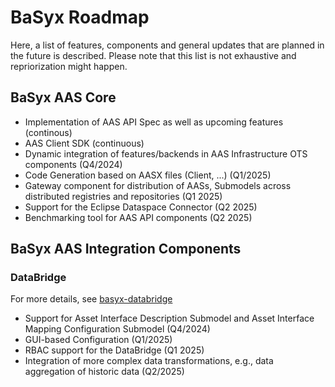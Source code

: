 # BaSyx Roadmap
Here, a list of features, components and general updates that are planned in the future is described. Please note that this list is not exhaustive and repriorization might happen.

## BaSyx AAS Core
- Implementation of AAS API Spec as well as upcoming features (continous)
- AAS Client SDK (continuous)
- Dynamic integration of features/backends in AAS Infrastructure OTS components (Q4/2024)
- Code Generation based on AASX files (Client, ...) (Q1/2025)
- Gateway component for distribution of AASs, Submodels across distributed registries and repositories (Q1 2025)
- Support for the Eclipse Dataspace Connector (Q2 2025)
- Benchmarking tool for AAS API components (Q2 2025)

## BaSyx AAS Integration Components
### DataBridge 
For more details, see [basyx-databridge](https://github.com/eclipse-basyx/basyx-databridge)
- Support for Asset Interface Description Submodel and Asset Interface Mapping Configuration Submodel (Q4/2024)
- GUI-based Configuration (Q1/2025)
- RBAC support for the DataBridge (Q1 2025)
- Integration of more complex data transformations, e.g., data aggregation of historic data (Q2/2025)
